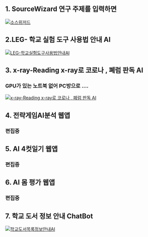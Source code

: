 ## 1. SourceWizard 연구 주제를 입력하면 

[![소스위저드](http://img.youtube.com/vi/Rk17Iwzrx1I/0.jpg)](https://youtu.be/Rk17Iwzrx1I)

## 2.LEG- 학교 실험 도구 사용법 안내 AI

[![LEG-학교실험도구사용법안내AI](http://img.youtube.com/vi/iHPXaxwB554/0.jpg)](https://youtu.be/iHPXaxwB554)

## 3. x-ray-Reading  x-ray로 코로나 , 폐럼 판독 AI
### GPU가 있는 노트북 없어 PC방으로 ....
[![x-ray-Reading  x-ray로 코로나 , 폐럼 판독 AI](http://img.youtube.com/vi/GUhsl1ORBlY/0.jpg)](https://youtu.be/GUhsl1ORBlY)

## 4. 전략게임AI분석  웹앱
### 편집중

## 5. AI 4컷일기  웹앱
### 편집중

## 6. AI  몸 평가  웹앱
### 편집중

## 7. 학교 도서 정보 안내 ChatBot
[![학교도서목록정보안내AI](http://img.youtube.com/vi/56HiC3tpujo/0.jpg)](https://youtu.be/56HiC3tpujo)


